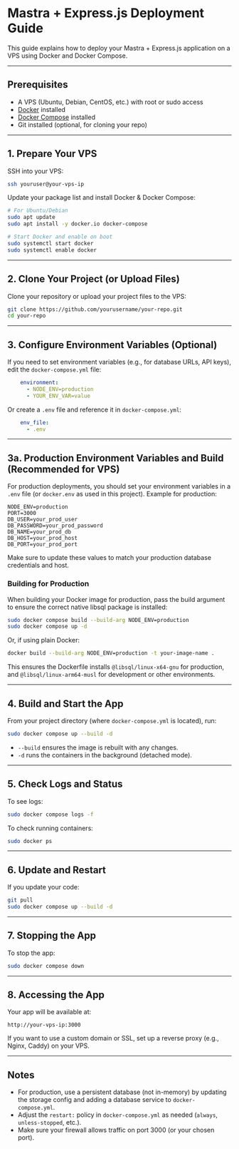 # Mastra + Express.js Deployment Guide

This guide explains how to deploy your Mastra + Express.js application on a VPS using Docker and Docker Compose.

---

## Prerequisites

- A VPS (Ubuntu, Debian, CentOS, etc.) with root or sudo access
- [Docker](https://docs.docker.com/get-docker/) installed
- [Docker Compose](https://docs.docker.com/compose/install/) installed
- Git installed (optional, for cloning your repo)

---

## 1. Prepare Your VPS

SSH into your VPS:
```sh
ssh youruser@your-vps-ip
```

Update your package list and install Docker & Docker Compose:
```sh
# For Ubuntu/Debian
sudo apt update
sudo apt install -y docker.io docker-compose

# Start Docker and enable on boot
sudo systemctl start docker
sudo systemctl enable docker
```

---

## 2. Clone Your Project (or Upload Files)

Clone your repository or upload your project files to the VPS:
```sh
git clone https://github.com/yourusername/your-repo.git
cd your-repo
```

---

## 3. Configure Environment Variables (Optional)

If you need to set environment variables (e.g., for database URLs, API keys), edit the `docker-compose.yml` file:

```yaml
    environment:
      - NODE_ENV=production
      - YOUR_ENV_VAR=value
```

Or create a `.env` file and reference it in `docker-compose.yml`:
```yaml
    env_file:
      - .env
```

---

## 3a. Production Environment Variables and Build (Recommended for VPS)

For production deployments, you should set your environment variables in a `.env` file (or `docker.env` as used in this project). Example for production:

```env
NODE_ENV=production
PORT=3000
DB_USER=your_prod_user
DB_PASSWORD=your_prod_password
DB_NAME=your_prod_db
DB_HOST=your_prod_host
DB_PORT=your_prod_port
```

Make sure to update these values to match your production database credentials and host.

### Building for Production

When building your Docker image for production, pass the build argument to ensure the correct native libsql package is installed:

```sh
sudo docker compose build --build-arg NODE_ENV=production
sudo docker compose up -d
```

Or, if using plain Docker:

```sh
docker build --build-arg NODE_ENV=production -t your-image-name .
```

This ensures the Dockerfile installs `@libsql/linux-x64-gnu` for production, and `@libsql/linux-arm64-musl` for development or other environments.

---

## 4. Build and Start the App

From your project directory (where `docker-compose.yml` is located), run:

```sh
sudo docker compose up --build -d
```

- `--build` ensures the image is rebuilt with any changes.
- `-d` runs the containers in the background (detached mode).

---

## 5. Check Logs and Status

To see logs:
```sh
sudo docker compose logs -f
```

To check running containers:
```sh
sudo docker ps
```

---

## 6. Update and Restart

If you update your code:
```sh
git pull
sudo docker compose up --build -d
```

---

## 7. Stopping the App

To stop the app:
```sh
sudo docker compose down
```

---

## 8. Accessing the App

Your app will be available at:
```
http://your-vps-ip:3000
```

If you want to use a custom domain or SSL, set up a reverse proxy (e.g., Nginx, Caddy) on your VPS.

---

## Notes
- For production, use a persistent database (not in-memory) by updating the storage config and adding a database service to `docker-compose.yml`.
- Adjust the `restart:` policy in `docker-compose.yml` as needed (`always`, `unless-stopped`, etc.).
- Make sure your firewall allows traffic on port 3000 (or your chosen port). 